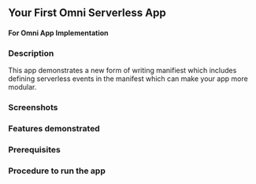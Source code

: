 ## Your First Omni Serverless App
#### For Omni App Implementation

### Description
This app demonstrates a new form of writing manifiest which includes defining serverless events in the manifest which can make your app more modular.

### Screenshots

### Features demonstrated

### Prerequisites

### Procedure to run the app

